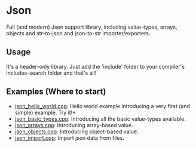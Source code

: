 # Json
Full (and modern) Json support library, including value-types, arrays, objects and str-to-json and json-to-str importer/exporters.

## Usage

It's a header-only library. Just add the 'include' folder to your compiler's includes-search folder and that's all!

## Examples (Where to start)

* [json_hello_world.cpp](../../src/examples/structured/json_hello_world.cpp): Hello world example introducing a very first (and simple) example. Try it!*</br>
* [json_basic_types.cpp](../../src/examples/structured/json_basic_types.cpp): Introducing all the basic value-types available.
* [json_arrays.cpp](../../src/examples/structured/json_arrays.cpp): Introducing array-based value.
* [json_objects.cpp](../../src/examples/structured/json_objects.cpp): Introducing object-based value.
* [json_import.cpp](../../src/examples/structured/json_import.cpp): Import json data from files.